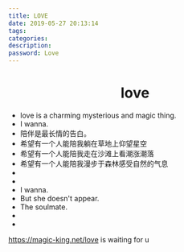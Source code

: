 ```yaml
---
title: LOVE
date: 2019-05-27 20:13:14
tags:
categories:
description:
password: Love
---
```






# <center>love</center>



- love is a charming mysterious and magic thing.
- I wanna.
- 陪伴是最长情的告白。
- 希望有一个人能陪我躺在草地上仰望星空
- 希望有一个人能陪我走在沙滩上看潮涨潮落
- 希望有一个人能陪我漫步于森林感受自然的气息
- 
- 
- I wanna.
- But she doesn't appear.
- The soulmate.
- 
- 





https://magic-king.net/love is waiting for u



